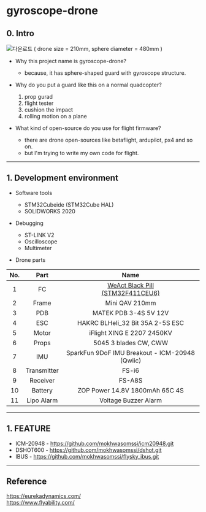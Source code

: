 # gyroscope-drone

## 0. Intro

![다운로드](https://user-images.githubusercontent.com/48342925/111861476-de6ed200-8991-11eb-9798-e63ba10da68a.png)
( drone size = 210mm, sphere diameter = 480mm )

* Why this project name is gyroscope-drone?  
    * because, it has sphere-shaped guard with gyroscope structure.

* Why do you put a guard like this on a normal quadcopter?  
    1. prop gurad
    2. flight tester
    3. cushion the impact
    4. rolling motion on a plane

* What kind of open-source do you use for flight firmware?  
    * there are drone open-sources like betaflight, ardupilot, px4 and so on.
    * but I'm trying to write my own code for flight.

---

## 1. Development environment

* Software tools
    * STM32Cubeide (STM32Cube HAL)
    * SOLIDWORKS 2020

* Debugging
    * ST-LINK V2
    * Oscilloscope
    * Multimeter

* Drone parts

|No.|Part|Name|
|:---:|:---:|:---:|
|1|FC|[WeAct Black Pill <br> (STM32F411CEU6)](https://github.com/WeActTC/MiniF4-STM32F4x1)|
|2|Frame|Mini QAV 210mm|
|3|PDB|MATEK PDB 3-4S 5V 12V|
|4|ESC|HAKRC BLHeli_32 Bit 35A 2-5S ESC |
|5|Motor|iFlight XING E 2207 2450KV|
|6|Props|5045 3 blades CW, CWW|
|7|IMU|SparkFun 9DoF IMU Breakout - ICM-20948 (Qwiic)|
|8|Transmitter|FS-i6|
|9|Receiver|FS-A8S|
|10|Battery|ZOP Power 14.8V 1800mAh 65C 4S|
|11|Lipo Alarm|Voltage Buzzer Alarm|  

---

## 1. FEATURE

* ICM-20948 - https://github.com/mokhwasomssi/icm20948.git
* DSHOT600 - https://github.com/mokhwasomssi/dshot.git
* IBUS - https://github.com/mokhwasomssi/flysky_ibus.git



---

## Reference

https://eurekadynamics.com/  
https://www.flyability.com/
